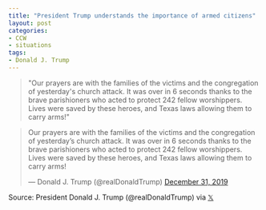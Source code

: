 ```yaml
---
title: "President Trump understands the importance of armed citizens"
layout: post
categories:
- CCW
- situations
tags:
- Donald J. Trump
---
```


> "Our prayers are with the families of the victims and the congregation of yesterday's church attack. It was over in 6 seconds thanks to the brave parishioners who acted to protect 242 fellow worshippers. Lives were saved by these heroes, and Texas laws allowing them to carry arms!"

<blockquote class="twitter-tweet"><p lang="en" dir="ltr">Our prayers are with the families of the victims and the congregation of yesterday’s church attack. It was over in 6 seconds thanks to the brave parishioners who acted to protect 242 fellow worshippers. Lives were saved by these heroes, and Texas laws allowing them to carry arms!</p>&mdash; Donald J. Trump (@realDonaldTrump) <a href="https://twitter.com/realDonaldTrump/status/1211813523581546496">December 31, 2019</a></blockquote> <script async src="https://platform.x.com/widgets.js" charset="utf-8"></script>

Source: President Donald J. Trump (@realDonaldTrump) via [&#120143;](https://twitter.com/realDonaldTrump/status/1211813523581546496)
